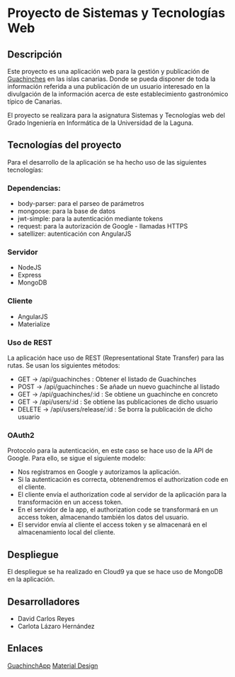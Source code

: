 # Proyecto de Sistemas y Tecnologías Web

## Descripción

Este proyecto es una aplicación web para la gestión y publicación de [Guachinches](https://es.wikipedia.org/wiki/Guachinche) en las islas canarias. Donde se pueda disponer de toda la información referida a una publicación de un usuario interesado en la divulgación de la información acerca de este establecimiento gastronómico típico de Canarias.

El proyecto se realizara para la asignatura Sistemas y Tecnologías web del Grado Ingeniería en Informática de la Universidad de la Laguna.

## Tecnologías del proyecto

Para el desarrollo de la aplicación se ha hecho uso de las siguientes tecnologías:

### Dependencias:

* body-parser: para el parseo de parámetros 
* mongoose: para la base de datos
* jwt-simple: para la autenticación mediante tokens
* request: para la autorización de Google - llamadas HTTPS
* satellizer: autenticación con AngularJS

### Servidor

* NodeJS
* Express
* MongoDB

### Cliente

* AngularJS
* Materialize

### Uso de REST

La aplicación hace uso de REST (Representational State Transfer) para las rutas. Se usan los siguientes métodos:

* GET -> /api/guachinches : Obtener el listado de Guachinches 
* POST -> /api/guachinches : Se añade un nuevo guachinche al listado
* GET -> /api/guachinches/:id : Se obtiene un guachinche en concreto 
* GET -> /api/users/:id : Se obtiene las publicaciones de dicho usuario 
* DELETE -> /api/users/release/:id : Se borra la publicación de dicho usuario 


### OAuth2

Protocolo para la autenticación, en este caso se hace uso de la API de Google. Para ello, se sigue el siguiente modelo:

* Nos registramos en Google y autorizamos la aplicación.
* Si la autenticación es correcta, obtenendremos el authorization code en el cliente. 
* El cliente envía el authorization code al servidor de la aplicación para la transformación en un access token.
* En el servidor de la app, el authorization code se transformará en un access token, almacenando también los datos del usuario.
* El servidor envía al cliente el access token y se almacenará en el almacenamiento local del cliente. 

## Despliegue

El despliegue se ha realizado en Cloud9 ya que se hace uso de MongoDB en la aplicación.   

## Desarrolladores

* David Carlos Reyes
* Carlota Lázaro Hernández

## Enlaces

[GuachinchApp](https://proyecto-stw-davidcr.c9users.io/)
[Material Design](https://www.google.com/design/spec/material-design/introduction.html)
